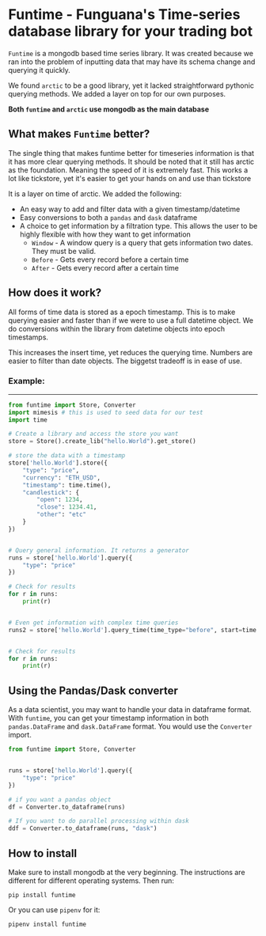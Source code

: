 # Funtime - Funguana's Time-series database library for your trading bot

`Funtime` is a mongodb based time series library. It was created because we ran into the problem of inputting data that may have its schema change and querying it quickly.

We found `arctic` to be a good library, yet it lacked straightforward pythonic querying methods. We added a layer on top for our own purposes.

**Both `funtime` and `arctic` use mongodb as the main database**


## What makes `Funtime` better?
The single thing that makes funtime better for timeseries information is that it has more clear querying methods. It should be noted that it still has arctic as the foundation. Meaning the speed of it is extremely fast. This works a lot like tickstore, yet it's easier to get your hands on and use than tickstore

It is a layer on time of arctic. We added the following:

* An easy way to add and filter data with a given timestamp/datetime
* Easy conversions to both a `pandas` and `dask` dataframe
* A choice to get information by a filtration type. This allows the user to be highly flexible with how they want to get information
    * `Window` - A window query is a query that gets information two dates. They must be valid.
    * `Before` - Gets every record before a certain time
    * `After` - Gets every record after a certain time


## How does it work?
All forms of time data is stored as a epoch timestamp. This is to make querying easier and faster than if we were to use a full datetime object. We do conversions within the library from datetime objects into epoch timestamps.

This increases the insert time, yet reduces the querying time. Numbers are easier to filter than date objects. The biggetst tradeoff is in ease of use.

### Example:
---
```python
from funtime import Store, Converter
import mimesis # this is used to seed data for our test
import time

# Create a library and access the store you want
store = Store().create_lib("hello.World").get_store()

# store the data with a timestamp
store['hello.World'].store({
    "type": "price",
    "currency": "ETH_USD",
    "timestamp": time.time(),
    "candlestick": {
        "open": 1234,
        "close": 1234.41,
        "other": "etc"
    }
})


# Query general information. It returns a generator
runs = store['hello.World'].query({
    "type": "price"
})

# Check for results
for r in runs:
    print(r)


# Even get information with complex time queries
runs2 = store['hello.World'].query_time(time_type="before", start=time.time(), query_type="price")


# Check for results
for r in runs:
    print(r)

```

## Using the Pandas/Dask converter

As a data scientist, you may want to handle your data in dataframe format. With `funtime`, you can get your timestamp information in both `pandas.DataFrame` and `dask.DataFrame` format. You would use the `Converter` import. 

```python
from funtime import Store, Converter


runs = store['hello.World'].query({
    "type": "price"
})

# if you want a pandas object
df = Converter.to_dataframe(runs)

# If you want to do parallel processing within dask
ddf = Converter.to_dataframe(runs, "dask")
```


## How to install

Make sure to install mongodb at the very beginning. The instructions are different for different operating systems. Then run:

```
pip install funtime
```

Or you can use `pipenv` for it:

```
pipenv install funtime
```
